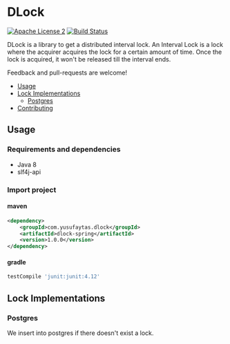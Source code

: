 DLock
========
[![Apache License 2](https://img.shields.io/badge/license-ASF2-blue.svg)](https://www.apache.org/licenses/LICENSE-2.0.txt) [![Build Status](https://travis-ci.org/yusufaytas/dlock.png?branch=master)](https://travis-ci.org/yusufaytas/dlock)

DLock is a library to get a distributed interval lock. An Interval Lock is a lock where the acquirer acquires the lock for a certain amount of time. Once the lock is acquired, it won't be released till the interval ends.

Feedback and pull-requests are welcome!
+ [Usage](#usage)
+ [Lock Implementations](#lock-implementations)
  - [Postgres](#postgres)
+ [Contributing](#contributing)

## Usage
### Requirements and dependencies
* Java 8
* slf4j-api

### Import project
#### maven
```xml
<dependency>
    <groupId>com.yusufaytas.dlock</groupId>
    <artifactId>dlock-spring</artifactId>
    <version>1.0.0</version>
</dependency>
```
#### gradle
```groovy
testCompile 'junit:junit:4.12'
```
## Lock Implementations
### Postgres
We insert into postgres if there doesn't exist a lock. 
